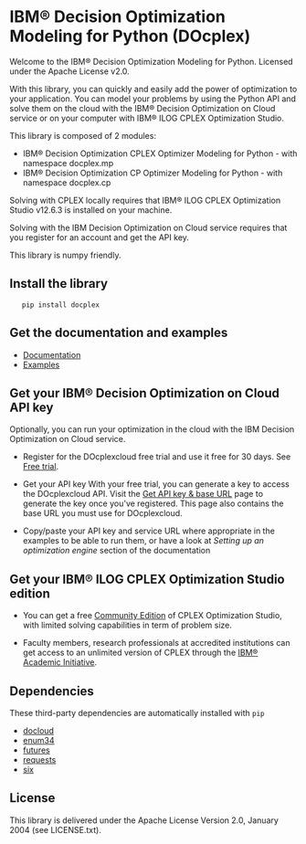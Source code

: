 # IBM® Decision Optimization Modeling for Python (DOcplex)

Welcome to the IBM® Decision Optimization Modeling for Python.
Licensed under the Apache License v2.0.

With this library, you can quickly and easily add the power of optimization to
your application. You can model your problems by using the Python API and solve
them on the cloud with the IBM® Decision Optimization on Cloud service or on
your computer with IBM® ILOG CPLEX Optimization Studio.

This library is composed of 2 modules:

* IBM® Decision Optimization CPLEX Optimizer Modeling for Python - with namespace docplex.mp
* IBM® Decision Optimization CP Optimizer Modeling for Python - with namespace docplex.cp

Solving with CPLEX locally requires that IBM® ILOG CPLEX Optimization Studio v12.6.3
is installed on your machine.

Solving with the IBM Decision Optimization on Cloud service requires that you
register for an account and get the API key.

This library is numpy friendly.

## Install the library

```
   pip install docplex
```

## Get the documentation and examples

* [Documentation](https://github.com/IBMDecisionOptimization/docplex-doc)
* [Examples](https://github.com/IBMDecisionOptimization/docplex-examples)

## Get your IBM® Decision Optimization on Cloud API key

Optionally, you can run your optimization in the cloud with the IBM
Decision Optimization on Cloud service.
   
- Register for the DOcplexcloud free trial and use it free for 30 days. See [Free trial](https://developer.ibm.com/docloud/try-docloud-free).
 
- Get your API key
    With your free trial, you can generate a key to access the DOcplexcloud API. 
    Visit the [Get API key & base URL](http://developer.ibm.com/docloud/docs/api-key) page to generate the key once you've registered. 
    This page also contains the base URL you must use for DOcplexcloud.
    
- Copy/paste your API key and service URL where appropriate in the examples to be able to run them, or have a look at *Setting up an optimization engine* section of the documentation

## Get your IBM® ILOG CPLEX Optimization Studio edition

- You can get a free [Community Edition](http://www-01.ibm.com/software/websphere/products/optimization/cplex-studio-community-edition)
 of CPLEX Optimization Studio, with limited solving capabilities in term of problem size.

- Faculty members, research professionals at accredited institutions can get access to an unlimited version of CPLEX through the
 [IBM® Academic Initiative](http://www-304.ibm.com/ibm/university/academic/pub/page/ban_ilog_programming).

## Dependencies

These third-party dependencies are automatically installed with ``pip``

- [docloud](https://pypi.python.org/pypi/docloud)
- [enum34](https://pypi.python.org/pypi/enum34)
- [futures](https://pypi.python.org/pypi/futures)
- [requests](https://pypi.python.org/pypi/requests)
- [six](https://pypi.python.org/pypi/six)

## License

This library is delivered under the  Apache License Version 2.0, January 2004 (see LICENSE.txt).
